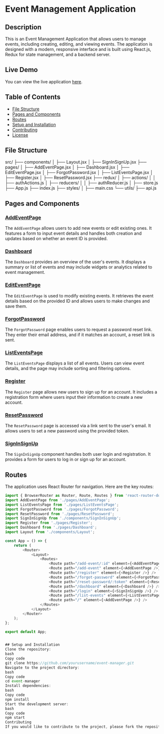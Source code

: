 # Event Management Application

## Description

This is an Event Management Application that allows users to manage events, including creating, editing, and viewing events. The application is designed with a modern, responsive interface and is built using React.js, Redux for state management, and a backend server.

## Live Demo

You can view the live application [here](https://event-manager-two.vercel.app/).

## Table of Contents

- [File Structure](#file-structure)
- [Pages and Components](#pages-and-components)
- [Routes](#routes)
- [Setup and Installation](#setup-and-installation)
- [Contributing](#contributing)
- [License](#license)

## File Structure

src/
├── components/
│ ├── Layout.jsx
│ ├── SignInSignUp.jsx
├── pages/
│ ├── AddEventPage.jsx
│ ├── Dashboard.jsx
│ ├── EditEventPage.jsx
│ ├── ForgotPassword.jsx
│ ├── ListEventsPage.jsx
│ ├── Register.jsx
│ ├── ResetPassword.jsx
├── redux/
│ ├── actions/
│ │ ├── authActions.js
│ ├── reducers/
│ │ ├── authReducer.js
│ ├── store.js
├── App.js
├── index.js
├── styles/
│ ├── main.css
└── utils/
├── api.js




## Pages and Components

### [AddEventPage](https://event-manager-two.vercel.app/add-event)

The `AddEventPage` allows users to add new events or edit existing ones. It features a form to input event details and handles both creation and updates based on whether an event ID is provided.

### [Dashboard](https://event-manager-two.vercel.app/dashboard)

The `Dashboard` provides an overview of the user's events. It displays a summary or list of events and may include widgets or analytics related to event management.

### [EditEventPage](https://event-manager-two.vercel.app/add-event/:id)

The `EditEventPage` is used to modify existing events. It retrieves the event details based on the provided ID and allows users to make changes and save them.

### [ForgotPassword](https://event-manager-two.vercel.app/forgot-password)

The `ForgotPassword` page enables users to request a password reset link. They enter their email address, and if it matches an account, a reset link is sent.

### [ListEventsPage](https://event-manager-two.vercel.app/list-events)

The `ListEventsPage` displays a list of all events. Users can view event details, and the page may include sorting and filtering options.

### [Register](https://event-manager-two.vercel.app/register)

The `Register` page allows new users to sign up for an account. It includes a registration form where users input their information to create a new account.

### [ResetPassword](https://event-manager-two.vercel.app/reset-password/:token)

The `ResetPassword` page is accessed via a link sent to the user's email. It allows users to set a new password using the provided token.

### [SignInSignUp](https://event-manager-two.vercel.app/login)

The `SignInSignUp` component handles both user login and registration. It provides a form for users to log in or sign up for an account.

## Routes

The application uses React Router for navigation. Here are the key routes:

```javascript
import { BrowserRouter as Router, Route, Routes } from 'react-router-dom';
import AddEventPage from './pages/AddEventPage';
import ListEventsPage from './pages/ListEventsPage';
import ForgotPassword from './pages/ForgotPassword';
import ResetPassword from './pages/ResetPassword';
import SignInSignUp from './components/SignInSignUp';
import Register from './pages/Register';
import Dashboard from './pages/Dashboard';
import Layout from './components/Layout';

const App = () => {
    return (
        <Router>
            <Layout>
                <Routes>
                    <Route path="/add-event/:id" element={<AddEventPage />} />
                    <Route path="/add-event" element={<AddEventPage />} />
                    <Route path="/register" element={<Register />} />
                    <Route path="/forgot-password" element={<ForgotPassword />} />
                    <Route path="/reset-password/:token" element={<ResetPassword />} />
                    <Route path="/dashboard" element={<Dashboard />} />
                    <Route path="/login" element={<SignInSignUp />} />
                    <Route path="/list-events" element={<ListEventsPage />} />
                    <Route path="/" element={<AddEventPage />} />
                </Routes>   
            </Layout>
        </Router>
    );
};

export default App;


## Setup and Installation
Clone the repository:
bash
Copy code
git clone https://github.com/yourusername/event-manager.git
Navigate to the project directory:
bash
Copy code
cd event-manager
Install dependencies:
bash
Copy code
npm install
Start the development server:
bash
Copy code
npm start
Contributing
If you would like to contribute to the project, please fork the repository and submit a pull request with your changes. Ensure that all tests pass and include appropriate documentation for new features.
